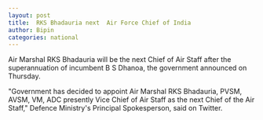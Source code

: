 ```yaml
---
layout: post
title:  RKS Bhadauria next  Air Force Chief of India
author: Bipin
categories: national
---
```

Air Marshal RKS Bhadauria will be the next Chief of Air Staff after the superannuation of incumbent B S Dhanoa, the government announced on Thursday.

"Government has decided to appoint Air Marshal RKS Bhadauria, PVSM, AVSM, VM, ADC presently Vice Chief of Air Staff as the next Chief of the Air Staff," Defence Ministry's Principal Spokesperson, said on Twitter.